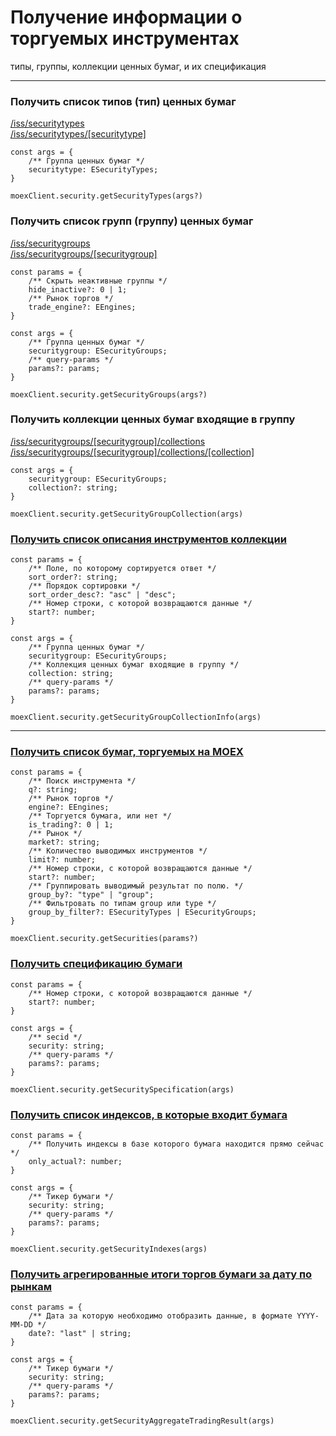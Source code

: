 # Получение информации о торгуемых инструментах

типы, группы, коллекции ценных бумаг, и их спецификация

<hr />

### Получить список типов (тип) ценных бумаг

[/iss/securitytypes](http://iss.moex.com/iss/reference/132)<br />
[/iss/securitytypes/[securitytype]](http://iss.moex.com/iss/reference/133)

```
const args = {
	/** Группа ценных бумаг */
	securitytype: ESecurityTypes;
}

moexClient.security.getSecurityTypes(args?)
```

### Получить список групп (группу) ценных бумаг

[/iss/securitygroups](http://iss.moex.com/iss/reference/127)<br />
[/iss/securitygroups/[securitygroup]](http://iss.moex.com/iss/reference/128)

```
const params = {
	/** Скрыть неактивные группы */
	hide_inactive?: 0 | 1;
	/** Рынок торгов */
	trade_engine?: EEngines;
}

const args = {
	/** Группа ценных бумаг */
	securitygroup: ESecurityGroups;
	/** query-params */
	params?: params;
}

moexClient.security.getSecurityGroups(args?)
```

### Получить коллекции ценных бумаг входящие в группу

[/iss/securitygroups/[securitygroup]/collections](http://iss.moex.com/iss/reference/129)<br />
[/iss/securitygroups/[securitygroup]/collections/[collection]](http://iss.moex.com/iss/reference/130)

```
const args = {
	securitygroup: ESecurityGroups;
	collection?: string;
}

moexClient.security.getSecurityGroupCollection(args)
```

### [Получить список описания инструментов коллекции](http://iss.moex.com/iss/reference/131)

```
const params = {
	/** Поле, по которому сортируется ответ */
	sort_order?: string;
	/** Порядок сортировки */
	sort_order_desc?: "asc" | "desc";
	/** Номер строки, с которой возвращаются данные */
	start?: number;
}

const args = {
	/** Группа ценных бумаг */
	securitygroup: ESecurityGroups;
	/** Коллекция ценных бумаг входящие в группу */
	collection: string;
	/** query-params */
	params?: params;
}

moexClient.security.getSecurityGroupCollectionInfo(args)
```

<hr />

### [Получить список бумаг, торгуемых на MOEX](http://iss.moex.com/iss/reference/5)

```
const params = {
	/** Поиск инструмента */
	q?: string;
	/** Рынок торгов */
	engine?: EEngines;
	/** Торгуется бумага, или нет */
	is_trading?: 0 | 1;
	/** Рынок */
	market?: string;
	/** Количество выводимых инструментов */
	limit?: number;
	/** Номер строки, с которой возвращаются данные */
	start?: number;
	/** Группировать выводимый результат по полю. */
	group_by?: "type" | "group";
	/** Фильтровать по типам group или type	*/
	group_by_filter?: ESecurityTypes | ESecurityGroups;
}

moexClient.security.getSecurities(params?)
```

### [Получить спецификацию бумаги](http://iss.moex.com/iss/reference/13)

```
const params = {
	/** Номер строки, с которой возвращаются данные */
	start?: number;
}

const args = {
	/** secid */
	security: string;
	/** query-params */
	params?: params;
}

moexClient.security.getSecuritySpecification(args)
```

### [Получить список индексов, в которые входит бумага](http://iss.moex.com/iss/reference/160)

```
const params = {
	/** Получить индексы в базе которого бумага находится прямо сейчас */
	only_actual?: number;
}

const args = {
	/** Тикер бумаги */
	security: string;
	/** query-params */
	params?: params;
}

moexClient.security.getSecurityIndexes(args)
```

### [Получить агрегированные итоги торгов бумаги за дату по рынкам](http://iss.moex.com/iss/reference/214)

```
const params = {
	/** Дата за которую необходимо отобразить данные, в формате YYYY-MM-DD */
	date?: "last" | string;
}

const args = {
	/** Тикер бумаги */
	security: string;
	/** query-params */
	params?: params;
}

moexClient.security.getSecurityAggregateTradingResult(args)
```
